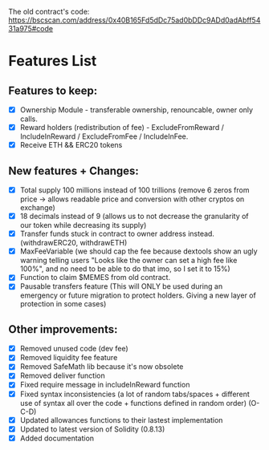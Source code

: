 The old contract's code: https://bscscan.com/address/0x40B165Fd5dDc75ad0bDDc9ADd0adAbff5431a975#code

# Features List
## Features to keep:
- [x] Ownership Module - transferable ownership, renouncable, owner only calls.
- [x] Reward holders (redistribution of fee) - ExcludeFromReward / IncludeInReward / ExcludeFromFee / IncludeInFee.
- [x] Receive ETH && ERC20 tokens

## New features + Changes:
- [x] Total supply 100 millions instead of 100 trillions (remove 6 zeros from price -> allows readable price and conversion with other cryptos on exchange)
- [x] 18 decimals instead of 9 (allows us to not decrease the granularity of our token while decreasing its supply)
- [x] Transfer funds stuck in contract to owner address instead. (withdrawERC20, withdrawETH)
- [x] MaxFeeVariable (we should cap the fee because dextools show an ugly warning telling users "Looks like the owner can set a high fee like 100%", and no need to be able to do that imo, so I set it to 15%)
- [x] Function to claim $MEMES from old contract.
- [x] Pausable transfers feature (This will ONLY be used during an emergency or future migration to protect holders. Giving a new layer of protection in some cases)

## Other improvements:
- [x] Removed unused code (dev fee)
- [x] Removed liquidity fee feature
- [x] Removed SafeMath lib because it's now obsolete
- [x] Removed deliver function
- [x] Fixed require message in includeInReward function
- [x] Fixed syntax inconsistencies (a lot of random tabs/spaces + different use of syntax all over the code + functions defined in random order) (O-C-D)
- [x] Updated allowances functions to their lastest implementation
- [x] Updated to latest version of Solidity (0.8.13)
- [x] Added documentation
